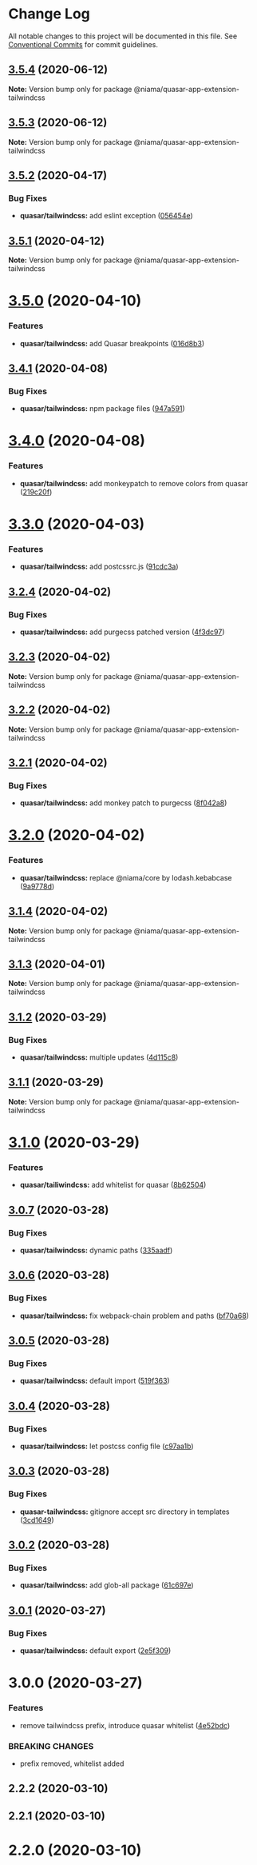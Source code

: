 # Change Log

All notable changes to this project will be documented in this file.
See [Conventional Commits](https://conventionalcommits.org) for commit guidelines.

## [3.5.4](https://github.com/niama-strategies/niama/compare/@niama/quasar-app-extension-tailwindcss@3.5.2...@niama/quasar-app-extension-tailwindcss@3.5.4) (2020-06-12)

**Note:** Version bump only for package @niama/quasar-app-extension-tailwindcss





## [3.5.3](https://github.com/niama-strategies/niama/compare/@niama/quasar-app-extension-tailwindcss@3.5.2...@niama/quasar-app-extension-tailwindcss@3.5.3) (2020-06-12)

**Note:** Version bump only for package @niama/quasar-app-extension-tailwindcss





## [3.5.2](https://github.com/niama-strategies/niama/compare/@niama/quasar-app-extension-tailwindcss@3.5.1...@niama/quasar-app-extension-tailwindcss@3.5.2) (2020-04-17)


### Bug Fixes

* **quasar/tailwindcss:** add eslint exception ([056454e](https://github.com/niama-strategies/niama/commit/056454e52b487e1b6c502b82071895b3c461f737))





## [3.5.1](https://github.com/niama-strategies/niama/compare/@niama/quasar-app-extension-tailwindcss@3.5.0...@niama/quasar-app-extension-tailwindcss@3.5.1) (2020-04-12)

**Note:** Version bump only for package @niama/quasar-app-extension-tailwindcss





# [3.5.0](https://github.com/niama-strategies/niama/compare/@niama/quasar-app-extension-tailwindcss@3.4.1...@niama/quasar-app-extension-tailwindcss@3.5.0) (2020-04-10)


### Features

* **quasar/tailwindcss:** add Quasar breakpoints ([016d8b3](https://github.com/niama-strategies/niama/commit/016d8b30e84e4210c2fc0222fa3408b5093dc4b3))





## [3.4.1](https://github.com/niama-strategies/niama/compare/@niama/quasar-app-extension-tailwindcss@3.4.0...@niama/quasar-app-extension-tailwindcss@3.4.1) (2020-04-08)


### Bug Fixes

* **quasar/tailwindcss:** npm package files ([947a591](https://github.com/niama-strategies/niama/commit/947a591394c5890821f008f3b3455f8dd4fa9444))





# [3.4.0](https://github.com/niama-strategies/niama/compare/@niama/quasar-app-extension-tailwindcss@3.3.0...@niama/quasar-app-extension-tailwindcss@3.4.0) (2020-04-08)


### Features

* **quasar/tailwindcss:** add monkeypatch to remove colors from quasar ([219c20f](https://github.com/niama-strategies/niama/commit/219c20fe80310d3f2b2678d833f1da6c814e99ac))





# [3.3.0](https://github.com/niama-strategies/niama/compare/@niama/quasar-app-extension-tailwindcss@3.2.4...@niama/quasar-app-extension-tailwindcss@3.3.0) (2020-04-03)


### Features

* **quasar/tailwindcss:** add postcssrc.js ([91cdc3a](https://github.com/niama-strategies/niama/commit/91cdc3a1e8e6c1e35942cf344530054e60743b0b))





## [3.2.4](https://github.com/niama-strategies/niama/compare/@niama/quasar-app-extension-tailwindcss@3.2.3...@niama/quasar-app-extension-tailwindcss@3.2.4) (2020-04-02)


### Bug Fixes

* **quasar/tailwindcss:** add purgecss patched version ([4f3dc97](https://github.com/niama-strategies/niama/commit/4f3dc97b5bec52f60ec887802ba11f9b813afbec))





## [3.2.3](https://github.com/niama-strategies/niama/compare/@niama/quasar-app-extension-tailwindcss@3.2.2...@niama/quasar-app-extension-tailwindcss@3.2.3) (2020-04-02)

**Note:** Version bump only for package @niama/quasar-app-extension-tailwindcss





## [3.2.2](https://github.com/niama-strategies/niama/compare/@niama/quasar-app-extension-tailwindcss@3.2.1...@niama/quasar-app-extension-tailwindcss@3.2.2) (2020-04-02)

**Note:** Version bump only for package @niama/quasar-app-extension-tailwindcss





## [3.2.1](https://github.com/niama-strategies/niama/compare/@niama/quasar-app-extension-tailwindcss@3.2.0...@niama/quasar-app-extension-tailwindcss@3.2.1) (2020-04-02)


### Bug Fixes

* **quasar/tailwindcss:** add monkey patch to purgecss ([8f042a8](https://github.com/niama-strategies/niama/commit/8f042a8ab15f74e8f283cc4c4182290a5825f66f))





# [3.2.0](https://github.com/niama-strategies/niama/compare/@niama/quasar-app-extension-tailwindcss@3.1.4...@niama/quasar-app-extension-tailwindcss@3.2.0) (2020-04-02)


### Features

* **quasar/tailwindcss:** replace @niama/core by lodash.kebabcase ([9a9778d](https://github.com/niama-strategies/niama/commit/9a9778df2ea177eddb27abcf21e84dbab0848b82))





## [3.1.4](https://github.com/niama-strategies/niama/compare/@niama/quasar-app-extension-tailwindcss@3.1.3...@niama/quasar-app-extension-tailwindcss@3.1.4) (2020-04-02)

**Note:** Version bump only for package @niama/quasar-app-extension-tailwindcss





## [3.1.3](https://github.com/niama-strategies/niama/compare/@niama/quasar-app-extension-tailwindcss@3.1.2...@niama/quasar-app-extension-tailwindcss@3.1.3) (2020-04-01)

**Note:** Version bump only for package @niama/quasar-app-extension-tailwindcss





## [3.1.2](https://github.com/niama-strategies/niama/compare/@niama/quasar-app-extension-tailwindcss@3.1.1...@niama/quasar-app-extension-tailwindcss@3.1.2) (2020-03-29)


### Bug Fixes

* **quasar/tailwindcss:** multiple updates ([4d115c8](https://github.com/niama-strategies/niama/commit/4d115c8179d1c30ba6252b8d1f92eaab3b6ada6c))





## [3.1.1](https://github.com/niama-strategies/niama/compare/@niama/quasar-app-extension-tailwindcss@3.1.0...@niama/quasar-app-extension-tailwindcss@3.1.1) (2020-03-29)

**Note:** Version bump only for package @niama/quasar-app-extension-tailwindcss





# [3.1.0](https://github.com/niama-strategies/niama/compare/@niama/quasar-app-extension-tailwindcss@3.0.7...@niama/quasar-app-extension-tailwindcss@3.1.0) (2020-03-29)


### Features

* **quasar/tailiwindcss:** add whitelist for quasar ([8b62504](https://github.com/niama-strategies/niama/commit/8b625046d68ee452c13082b8f089c9973ce370ff))





## [3.0.7](https://github.com/niama-strategies/niama/compare/@niama/quasar-app-extension-tailwindcss@3.0.6...@niama/quasar-app-extension-tailwindcss@3.0.7) (2020-03-28)


### Bug Fixes

* **quasar/tailwindcss:** dynamic paths ([335aadf](https://github.com/niama-strategies/niama/commit/335aadf64c9f810474b54b0c27a609c9b4101e12))





## [3.0.6](https://github.com/niama-strategies/niama/compare/@niama/quasar-app-extension-tailwindcss@3.0.5...@niama/quasar-app-extension-tailwindcss@3.0.6) (2020-03-28)


### Bug Fixes

* **quasar/tailwindcss:** fix webpack-chain problem and paths ([bf70a68](https://github.com/niama-strategies/niama/commit/bf70a6848bc94498fca16f71a6bb92a46c58007b))





## [3.0.5](https://github.com/niama-strategies/niama/compare/@niama/quasar-app-extension-tailwindcss@3.0.4...@niama/quasar-app-extension-tailwindcss@3.0.5) (2020-03-28)


### Bug Fixes

* **quasar/tailwindcss:** default import ([519f363](https://github.com/niama-strategies/niama/commit/519f363e0ed7eb3c7107423b3dcecbc0abb7f371))





## [3.0.4](https://github.com/niama-strategies/niama/compare/@niama/quasar-app-extension-tailwindcss@3.0.3...@niama/quasar-app-extension-tailwindcss@3.0.4) (2020-03-28)


### Bug Fixes

* **quasar/tailwindcss:** let postcss config file ([c97aa1b](https://github.com/niama-strategies/niama/commit/c97aa1bc7799da356b044fd354ca53b36ddefc1e))





## [3.0.3](https://github.com/niama-strategies/niama/compare/@niama/quasar-app-extension-tailwindcss@3.0.2...@niama/quasar-app-extension-tailwindcss@3.0.3) (2020-03-28)


### Bug Fixes

* **quasar-tailwindcss:** gitignore accept src directory in templates ([3cd1649](https://github.com/niama-strategies/niama/commit/3cd164923ea923221a735afaa415434620958c4a))





## [3.0.2](https://github.com/niama-strategies/niama/compare/@niama/quasar-app-extension-tailwindcss@3.0.1...@niama/quasar-app-extension-tailwindcss@3.0.2) (2020-03-28)


### Bug Fixes

* **quasar/tailwindcss:** add glob-all package ([61c697e](https://github.com/niama-strategies/niama/commit/61c697efa4bc75673d61810e9a2a24eeff68081a))





## [3.0.1](https://github.com/niama-strategies/niama/compare/@niama/quasar-app-extension-tailwindcss@3.0.0...@niama/quasar-app-extension-tailwindcss@3.0.1) (2020-03-27)


### Bug Fixes

* **quasar/tailwindcss:** default export ([2e5f309](https://github.com/niama-strategies/niama/commit/2e5f309703ff7d0b16b383424351962e09ddfc73))





# 3.0.0 (2020-03-27)


### Features

* remove tailwindcss prefix, introduce quasar whitelist ([4e52bdc](https://github.com/niama-strategies/niama/commit/4e52bdcd86f4f0218bb33394346ec50664d6598f))


### BREAKING CHANGES

* prefix removed, whitelist added



## 2.2.2 (2020-03-10)



## 2.2.1 (2020-03-10)



# 2.2.0 (2020-03-10)
